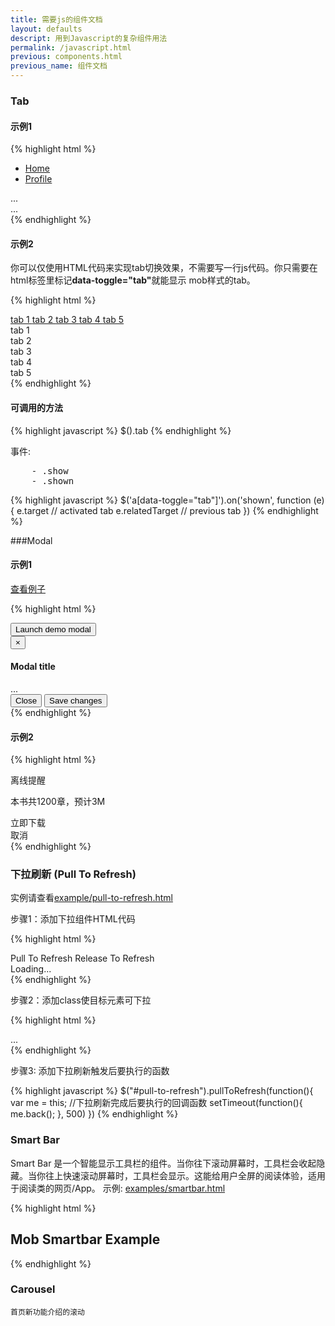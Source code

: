 ```yaml
---
title: 需要js的组件文档
layout: defaults
descript: 用到Javascript的复杂组件用法
permalink: /javascript.html
previous: components.html
previous_name: 组件文档
---
```


### Tab

#### 示例1

{% highlight html %}
<!-- Nav tabs -->
<ul class="nav nav-tabs">
  <li><a href="#home" data-toggle="tab">Home</a></li>
  <li><a href="#profile" data-toggle="tab">Profile</a></li>
</ul>

<!-- Tab panes -->
<div class="tab-content">
  <div class="tab-pane active" id="home">...</div>
  <div class="tab-pane" id="profile">...</div>
</div>
{% endhighlight %}

#### 示例2

你可以仅使用HTML代码来实现tab切换效果，不需要写一行js代码。你只需要在html标签里标记<b>data-toggle="tab"</b>就能显示 mob样式的tab。                


{% highlight html %}
<nav class="navbar">
    <a href="#tab-1" data-toggle="tab"> tab 1 </a>
    <a href="#tab-2" data-toggle="tab"> tab 2 </a>
    <a href="#tab-3" data-toggle="tab"> tab 3 </a>
    <a href="#tab-4" data-toggle="tab"> tab 4 </a>
    <a href="#tab-5" data-toggle="tab"> tab 5 </a>
</nav>
<div class="tab-content">
    <section id="tab-1" class="tab-pane">
        tab 1
    </section>
    <section id="tab-2" class="tab-pane">
        tab 2
    </section>
    <section id="tab-3" class="tab-pane">
        tab 3
    </section>
    <section id="tab-4" class="tab-pane">
        tab 4
    </section>
    <section id="tab-5" class="tab-pane">
        tab 5
    </section>
</div>
{% endhighlight %}

#### 可调用的方法

{% highlight javascript %}
$().tab
{% endhighlight %}

事件:
<pre>
    - .show
    - .shown
</pre>

{% highlight javascript %}
    $('a[data-toggle="tab"]').on('shown', function (e) {
            e.target // activated tab
            e.relatedTarget // previous tab
    })
{% endhighlight %}


###Modal

#### 示例1

[查看例子](examples/modal.html)

{% highlight html %}
<!-- Button trigger modal -->
<button class="btn btn-primary btn-lg" data-toggle="modal" data-target="#myModal">
  Launch demo modal
</button>

<!-- Modal -->
<div class="modal fade" id="myModal" tabindex="-1" role="dialog" aria-labelledby="myModalLabel" aria-hidden="true">
  <div class="modal-dialog">
    <div class="modal-content">
      <div class="modal-header">
        <button type="button" class="close" data-dismiss="modal" aria-hidden="true">&times;</button>
        <h4 class="modal-title" id="myModalLabel">Modal title</h4>
      </div>
      <div class="modal-body">
        ...
      </div>
      <div class="modal-footer">
        <button type="button" class="btn btn-default" data-dismiss="modal">Close</button>
        <button type="button" class="btn btn-primary">Save changes</button>
      </div>
    </div><!-- /.modal-content -->
  </div><!-- /.modal-dialog -->
</div><!-- /.modal -->
{% endhighlight %}

#### 示例2

{% highlight html %}
    <div class="modal-wrapper">
        <div id="offlineTipsDialog" class="modal">
            <div class="modal-body">
                <p class="hilight offline-tip-title">离线提醒</p>
                <p class="subscript offline-tip-text" >本书共1200章，预计<span class="data-size">3M</span></p>
            <div class="btn-confirm"><span class="download-icon"></span>立即下载</div><div class="btn-cancel">取消</div>
        </div>
    </div>
    <div class="modal-backdrop"></div>
{% endhighlight %}

### 下拉刷新 (Pull To Refresh)

实例请查看[example/pull-to-refresh.html](example/pull-to-refresh.html)

步骤1：添加下拉组件HTML代码

{% highlight html %}
    <div class="pull-to-refresh">
        <span class="pull-to-refresh-icon icon icon-arrow-up"></span>
        <span class="pull-to-refresh-text">Pull To Refresh</span>
        <span class="pull-to-refresh-done-text">Release To Refresh</span>
        <div class="pull-to-refresh-loading">
            <span class="pull-to-refresh-loading-icon icon icon-refresh"></span>
            <span class="pull-to-refresh-loading-text">Loading...</span>
        </div>
    </div> 
{% endhighlight %}

步骤2：添加class使目标元素可下拉

{% highlight html %}
    <section class="page-content pullable">
        ...
    </section>
{% endhighlight %}

步骤3: 添加下拉刷新触发后要执行的函数

{% highlight javascript %}
    $("#pull-to-refresh").pullToRefresh(function(){
        var me = this;  //下拉刷新完成后要执行的回调函数
        setTimeout(function(){
            me.back();
            }, 500)
    })
{% endhighlight %}

### Smart Bar

Smart Bar 是一个智能显示工具栏的组件。当你往下滚动屏幕时，工具栏会收起隐藏。当你往上快速滚动屏幕时，工具栏会显示。这能给用户全屏的阅读体验，适用于阅读类的网页/App。
示例: [examples/smartbar.html](examples/smartbar.html)

{% highlight html %}
    <nav class='topbar topbar-fixed toolbar smartbar'>
        <h1>Mob Smartbar Example</h1>
    </nav>
{% endhighlight %}

### Carousel

    首页新功能介绍的滚动

